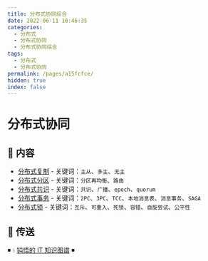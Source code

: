 ```yaml
---
title: 分布式协同综合
date: 2022-06-11 10:46:35
categories:
  - 分布式
  - 分布式协同
  - 分布式协同综合
tags:
  - 分布式
  - 分布式协同
permalink: /pages/a15fcfce/
hidden: true
index: false
---
```


# 分布式协同

## 📖 内容

- [分布式复制](01.分布式复制.md) - 关键词：`主从`、`多主`、`无主`
- [分布式分区](02.分布式分区.md) - 关键词：`分区再均衡`、`路由`
- [分布式共识](04.分布式共识.md) - 关键词：`共识`、`广播`、`epoch`、`quorum`
- [分布式事务](05.分布式事务) - 关键词：`2PC`、`3PC`、`TCC`、`本地消息表`、`消息事务`、`SAGA`
- [分布式锁](06.分布式锁) - 关键词：`互斥`、`可重入`、`死锁`、`容错`、`自旋尝试`、`公平性`

## 🚪 传送

◾ 💧 [钝悟的 IT 知识图谱](https://dunwu.github.io/waterdrop/) ◾
